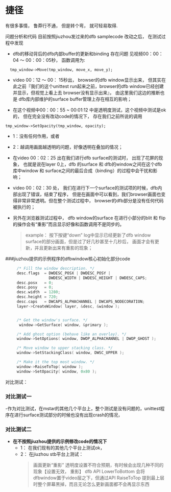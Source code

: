 # 捷径

有很多事情， 鲁莽行不通， 但是转个弯， 就可轻易取得.

问题分析和代码
目前按照jiuzhou发过来的dfb samplecode 改动之后， 在测试过程中发现
- dfb的移动背后的dfb内部buffer的更新和binding 存在问题 见视频00：00：04 ～ 00：00：05秒， 函数调用为:
```
  tmp_window->Move(tmp_window, move_x, move_y);
```

- video 00：12 ～ 00： 15秒出， browser的dfb window显示出来， 但其实在此之前『我们的这个unittest run起来之前，browser的dfb window已经创建并显示，但视觉上看上去 browser没有显示出来』， 由这里我们这边的推断也是 dfb库内部维护的surface buffer管理上存在相互的影响；

- 在这个视频中00：00：55 ~ 00:01:12 中是透明度测试，这个视频中测试是ok的， 但在完全没有改动code的情况下， 存在我们之前所说的调用
```
tmp_window->SetOpacity(tmp_window, opacity);
```
  - 1：没有任何作用，或者
  - 2：越调用画面越透明的问题，好像透明在叠加的情况；
- 在video 00：02：25 出在我们进行dfb surface的测试时， 出现了花屏的现象， 也就是说在layer 0上，dfb 的surface 和 dfb的window之间在这个dfb库中window 和 surface之间的最后合成（binding）的过程中会干扰和影响；

- video 00：02：30 处， 我们在进行下一个surface的测试项的时候，dfb内部出现了错误，结束了程序， 但是在画面中可以看到，我们browser画面也变得非常非常透明。但在整个测试过程中， browser的dfb部分是没有任何代码被执行的；

- 另外在浏览器测试过程中， dfb window的surface 在进行小部分的blit 和 flip的操作会有“重影”而且显示好像和函数调用不是同步的。
  > example： 按下按键“down” log中显示已经更新了dfb window surface的部分画面，但是过了好几秒甚至十几秒后， 画面才会有更新，并且更新出来有重影的现象；

###jiuzhou提供的示例程序的dfbwindow核心初始化部分code
```c++
     /* Fill the window description. */
     desc.flags  = DWDESC_POSX | DWDESC_POSY |
                   DWDESC_WIDTH | DWDESC_HEIGHT | DWDESC_CAPS;
     desc.posx   = 0;
     desc.posy   = 0;
     desc.width  = 1280;
     desc.height = 720;
     desc.caps   = DWCAPS_ALPHACHANNEL | DWCAPS_NODECORATION;
     layer->CreateWindow( layer, &desc, &window );


     /* Get the window's surface. */
      window->GetSurface( window, &primary );

     /* Add ghost option (behave like an overlay). */
     window->SetOptions( window, DWOP_ALPHACHANNEL | DWOP_GHOST );

     /* Move window to upper stacking class. */
     window->SetStackingClass( window, DWSC_UPPER );

     /* Make it the top most window. */
     window->RaiseToTop( window );
     window->SetOpacity( window, 0x80 );

```

对比测试：
### 对比测试一
-作为对比测试，在mstar的其他几个平台上，整个测试是没有问题的，unittest程序在进行surface测试部分的时候也没有出现crash的情况，

### 对比测试二
- **在不按照jiuzhou提供的示例修改code的情况下**
  - 1： 在我们现有的其他几个平台上测试ok，
  - 2： 在jiuzhou stb平台上测试：
    > 画面更新“重影”
    > 透明度设置不符合预期，有时候会出现几种不同的现象【设置无效， 重影】
    > dfb API LowerToBottom 会将dfbwindow置于video层之下，但通过API RaiseToTop 提到最上层时整个屏幕黑掉，而且无论怎么更新画面都不会再显示东西